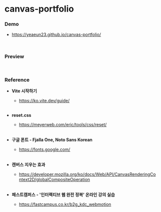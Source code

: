 # canvas-portfolio

### Demo
* https://yeaeun23.github.io/canvas-portfolio/
<br/>


### Preview
<br/>


### Reference
* <b>Vite 시작하기</b>
  * https://ko.vite.dev/guide/
<br/><br/>

* <b>reset.css</b>
  * https://meyerweb.com/eric/tools/css/reset/
<br/><br/>

* <b>구글 폰트 - Fjalla One, Noto Sans Korean</b>
  * https://fonts.google.com/
<br/><br/>

* <b>캔버스 지우는 효과</b>
  * https://developer.mozilla.org/ko/docs/Web/API/CanvasRenderingContext2D/globalCompositeOperation
<br/><br/>

* <b>패스트캠퍼스 - '인터랙티브 웹 완전 정복' 온라인 강의 실습</b>
  * https://fastcampus.co.kr/b2g_kdc_webmotion
